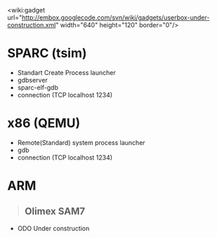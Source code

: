 &lt;wiki:gadget url="http://embox.googlecode.com/svn/wiki/gadgets/userbox-under-construction.xml" width="640" height="120" border="0"/&gt;

# SPARC (tsim) #
  * Standart Create Process launcher
  * gdbserver
  * sparc-elf-gdb
  * connection (TCP localhost 1234)

# x86 (QEMU) #
  * Remote(Standard) system process launcher
  * gdb
  * connection (TCP localhost 1234)

# ARM #
> ## Olimex SAM7 ##
  * ODO Under construction
